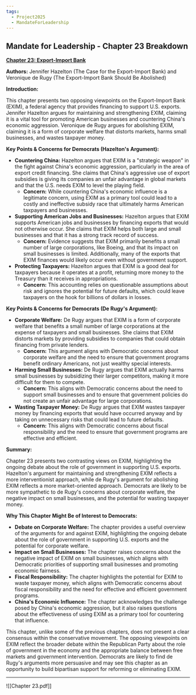 ```yaml
---
tags:
  - Project2025
  - MandateForLeadership
---
```

## Mandate for Leadership - Chapter 23 Breakdown

**[Chapter 23: Export-Import Bank](../../documents/project_2025_chapters/chapter_23.pdf)**

**Authors:** Jennifer Hazelton (The Case for the Export-Import Bank) and Veronique de Rugy (The Export-Import Bank Should Be Abolished)

**Introduction:**

This chapter presents two opposing viewpoints on the Export-Import Bank (EXIM), a federal agency that provides financing to support U.S. exports. Jennifer Hazelton argues for maintaining and strengthening EXIM, claiming it is a vital tool for promoting American businesses and countering China's economic aggression. Veronique de Rugy argues for abolishing EXIM, claiming it is a form of corporate welfare that distorts markets, harms small businesses, and wastes taxpayer money.

**Key Points & Concerns for Democrats (Hazelton's Argument):**

* **Countering China:** Hazelton argues that EXIM is a "strategic weapon" in the fight against China's economic aggression, particularly in the area of export credit financing. She claims that China's aggressive use of export subsidies is giving its companies an unfair advantage in global markets and that the U.S. needs EXIM to level the playing field.
    * **Concern:** While countering China's economic influence is a legitimate concern, using EXIM as a primary tool could lead to a costly and ineffective subsidy race that ultimately harms American taxpayers and businesses.
* **Supporting American Jobs and Businesses:** Hazelton argues that EXIM supports American jobs and businesses by financing exports that would not otherwise occur. She claims that EXIM helps both large and small businesses and that it has a strong track record of success.
    * **Concern:** Evidence suggests that EXIM primarily benefits a small number of large corporations, like Boeing, and that its impact on small businesses is limited. Additionally, many of the exports that EXIM finances would likely occur even without government support.
* **Protecting Taxpayers:** Hazelton argues that EXIM is a good deal for taxpayers because it operates at a profit, returning more money to the Treasury than it receives in appropriations.
    * **Concern:** This accounting relies on questionable assumptions about risk and ignores the potential for future defaults, which could leave taxpayers on the hook for billions of dollars in losses.

**Key Points & Concerns for Democrats (De Rugy's Argument):**

* **Corporate Welfare:** De Rugy argues that EXIM is a form of corporate welfare that benefits a small number of large corporations at the expense of taxpayers and small businesses. She claims that EXIM distorts markets by providing subsidies to companies that could obtain financing from private lenders.
    * **Concern:** This argument aligns with Democratic concerns about corporate welfare and the need to ensure that government programs benefit ordinary Americans, not just wealthy special interests.
* **Harming Small Businesses:** De Rugy argues that EXIM actually harms small businesses by subsidizing their larger competitors, making it more difficult for them to compete.
    * **Concern:** This aligns with Democratic concerns about the need to support small businesses and to ensure that government policies do not create an unfair advantage for large corporations.
* **Wasting Taxpayer Money:** De Rugy argues that EXIM wastes taxpayer money by financing exports that would have occurred anyway and by taking on unnecessary risks that could lead to future defaults.
    * **Concern:** This aligns with Democratic concerns about fiscal responsibility and the need to ensure that government programs are effective and efficient.

**Summary:**

Chapter 23 presents two contrasting views on EXIM, highlighting the ongoing debate about the role of government in supporting U.S. exports. Hazelton's argument for maintaining and strengthening EXIM reflects a more interventionist approach, while de Rugy's argument for abolishing EXIM reflects a more market-oriented approach. Democrats are likely to be more sympathetic to de Rugy's concerns about corporate welfare, the negative impact on small businesses, and the potential for wasting taxpayer money.

**Why This Chapter Might Be of Interest to Democrats:**

* **Debate on Corporate Welfare:** The chapter provides a useful overview of the arguments for and against EXIM, highlighting the ongoing debate about the role of government in supporting U.S. exports and the potential for corporate welfare.
* **Impact on Small Businesses:** The chapter raises concerns about the negative impact of EXIM on small businesses, which aligns with Democratic priorities of supporting small businesses and promoting economic fairness.
* **Fiscal Responsibility:** The chapter highlights the potential for EXIM to waste taxpayer money, which aligns with Democratic concerns about fiscal responsibility and the need for effective and efficient government programs.
* **China's Economic Influence:** The chapter acknowledges the challenge posed by China's economic aggression, but it also raises questions about the effectiveness of using EXIM as a primary tool for countering that influence.

This chapter, unlike some of the previous chapters, does not present a clear consensus within the conservative movement. The opposing viewpoints on EXIM reflect the broader debate within the Republican Party about the role of government in the economy and the appropriate balance between free markets and government intervention. Democrats are likely to find de Rugy's arguments more persuasive and may see this chapter as an opportunity to build bipartisan support for reforming or eliminating EXIM. 

----

![[Chapter 23.pdf]]